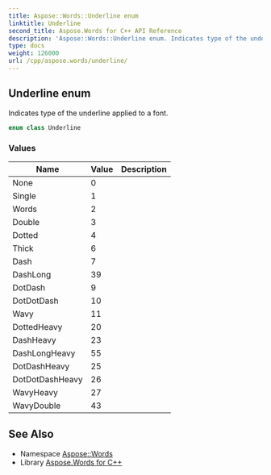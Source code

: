 ```yaml
---
title: Aspose::Words::Underline enum
linktitle: Underline
second_title: Aspose.Words for C++ API Reference
description: 'Aspose::Words::Underline enum. Indicates type of the underline applied to a font in C++.'
type: docs
weight: 126000
url: /cpp/aspose.words/underline/
---
```

## Underline enum


Indicates type of the underline applied to a font.

```cpp
enum class Underline
```

### Values

| Name | Value | Description |
| --- | --- | --- |
| None | 0 |  |
| Single | 1 |  |
| Words | 2 |  |
| Double | 3 |  |
| Dotted | 4 |  |
| Thick | 6 |  |
| Dash | 7 |  |
| DashLong | 39 |  |
| DotDash | 9 |  |
| DotDotDash | 10 |  |
| Wavy | 11 |  |
| DottedHeavy | 20 |  |
| DashHeavy | 23 |  |
| DashLongHeavy | 55 |  |
| DotDashHeavy | 25 |  |
| DotDotDashHeavy | 26 |  |
| WavyHeavy | 27 |  |
| WavyDouble | 43 |  |

## See Also

* Namespace [Aspose::Words](../)
* Library [Aspose.Words for C++](../../)
